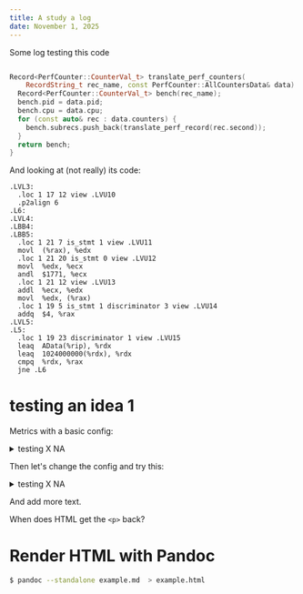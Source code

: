 ```yaml
---
title: A study a log
date: November 1, 2025
---
```


Some log testing this code
```cpp

Record<PerfCounter::CounterVal_t> translate_perf_counters(
    RecordString_t rec_name, const PerfCounter::AllCountersData& data) {
  Record<PerfCounter::CounterVal_t> bench(rec_name);
  bench.pid = data.pid;
  bench.cpu = data.cpu;
  for (const auto& rec : data.counters) {
    bench.subrecs.push_back(translate_perf_record(rec.second));
  }
  return bench;
}
```

And looking at (not really) its code:
```assembly
.LVL3:
  .loc 1 17 12 view .LVU10
  .p2align 6
.L6:
.LVL4:
.LBB4:
.LBB5:
  .loc 1 21 7 is_stmt 1 view .LVU11
  movl  (%rax), %edx
  .loc 1 21 20 is_stmt 0 view .LVU12
  movl  %edx, %ecx
  andl  $1771, %ecx
  .loc 1 21 12 view .LVU13
  addl  %ecx, %edx
  movl  %edx, (%rax)
  .loc 1 19 5 is_stmt 1 discriminator 3 view .LVU14
  addq  $4, %rax
.LVL5:
.L5:
  .loc 1 19 23 discriminator 1 view .LVU15
  leaq  AData(%rip), %rdx
  leaq  1024000000(%rdx), %rdx
  cmpq  %rdx, %rax
  jne .L6
```

# testing an idea 1

Metrics with a basic config:

<details>
  <summary>
  testing X <data>NA</data>
  </summary>
    <summary>
    cpu-cycles <data>29309</data>
    </summary>
    <summary>
    cache-references <data>637</data>
    </summary>
    <summary>
    topdown-fe-bound <data>76191</data>
    </summary>
    <summary>
    topdown-be-bound <data>17888</data>
    </summary>
    <summary>
    topdown-retiring <data>5786</data>
    </summary>
</details>


Then let's change the config and try this:

<details>
  <summary>
  testing X <data>NA</data>
  </summary>
    <summary>
    cpu-cycles <data>15874</data>
    </summary>
    <summary>
    cache-references <data>442</data>
    </summary>
    <summary>
    topdown-fe-bound <data>37937</data>
    </summary>
    <summary>
    topdown-be-bound <data>7441</data>
    </summary>
    <summary>
    topdown-retiring <data>5786</data>
    </summary>
</details>

And add more text.

When does HTML get the `<p>` back?


# Render HTML with Pandoc

```bash
$ pandoc --standalone example.md  > example.html
```
